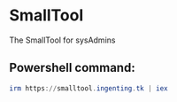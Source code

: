 # SmallTool

The SmallTool for sysAdmins

## Powershell command:

```ps1
irm https://smalltool.ingenting.tk | iex
```
